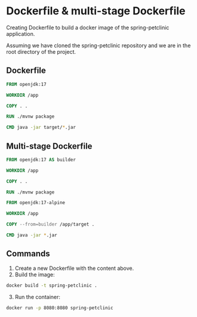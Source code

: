 # Dockerfile & multi-stage Dockerfile

Creating Dockerfile to build a docker image of the spring-petclinic application.

Assuming we have cloned the spring-petclinic repository and we are in the root directory of the project.

## Dockerfile

```Dockerfile
FROM openjdk:17

WORKDIR /app

COPY . .

RUN ./mvnw package

CMD java -jar target/*.jar
```

## Multi-stage Dockerfile

```Dockerfile
FROM openjdk:17 AS builder

WORKDIR /app

COPY . .

RUN ./mvnw package

FROM openjdk:17-alpine

WORKDIR /app

COPY --from=builder /app/target .

CMD java -jar *.jar
```

## Commands

1. Create a new Dockerfile with the content above.
2. Build the image:

```bash
docker build -t spring-petclinic .
```

3. Run the container:

```bash
docker run -p 8080:8080 spring-petclinic
```